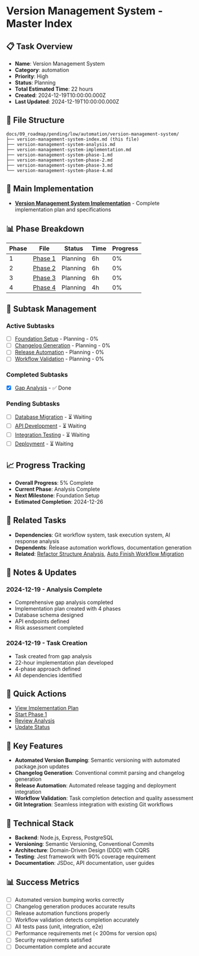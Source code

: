 # Version Management System - Master Index

## 📋 Task Overview
- **Name**: Version Management System
- **Category**: automation
- **Priority**: High
- **Status**: Planning
- **Total Estimated Time**: 22 hours
- **Created**: 2024-12-19T10:00:00.000Z
- **Last Updated**: 2024-12-19T10:00:00.000Z

## 📁 File Structure
```
docs/09_roadmap/pending/low/automation/version-management-system/
├── version-management-system-index.md (this file)
├── version-management-system-analysis.md
├── version-management-system-implementation.md
├── version-management-system-phase-1.md
├── version-management-system-phase-2.md
├── version-management-system-phase-3.md
└── version-management-system-phase-4.md
```

## 🎯 Main Implementation
- **[Version Management System Implementation](./version-management-system-implementation.md)** - Complete implementation plan and specifications

## 📊 Phase Breakdown
| Phase | File | Status | Time | Progress |
|-------|------|--------|------|----------|
| 1 | [Phase 1](./version-management-system-phase-1.md) | Planning | 6h | 0% |
| 2 | [Phase 2](./version-management-system-phase-2.md) | Planning | 6h | 0% |
| 3 | [Phase 3](./version-management-system-phase-3.md) | Planning | 6h | 0% |
| 4 | [Phase 4](./version-management-system-phase-4.md) | Planning | 4h | 0% |

## 🔄 Subtask Management
### Active Subtasks
- [ ] [Foundation Setup](./version-management-system-phase-1.md) - Planning - 0%
- [ ] [Changelog Generation](./version-management-system-phase-2.md) - Planning - 0%
- [ ] [Release Automation](./version-management-system-phase-3.md) - Planning - 0%
- [ ] [Workflow Validation](./version-management-system-phase-4.md) - Planning - 0%

### Completed Subtasks
- [x] [Gap Analysis](./version-management-system-analysis.md) - ✅ Done

### Pending Subtasks
- [ ] [Database Migration](./version-management-system-phase-1.md) - ⏳ Waiting
- [ ] [API Development](./version-management-system-phase-2.md) - ⏳ Waiting
- [ ] [Integration Testing](./version-management-system-phase-3.md) - ⏳ Waiting
- [ ] [Deployment](./version-management-system-phase-4.md) - ⏳ Waiting

## 📈 Progress Tracking
- **Overall Progress**: 5% Complete
- **Current Phase**: Analysis Complete
- **Next Milestone**: Foundation Setup
- **Estimated Completion**: 2024-12-26

## 🔗 Related Tasks
- **Dependencies**: Git workflow system, task execution system, AI response analysis
- **Dependents**: Release automation workflows, documentation generation
- **Related**: [Refactor Structure Analysis](../analysis/refactor-structure/refactor-structure-index.md), [Auto Finish Workflow Migration](../auto-finish-workflow-migration/auto-finish-workflow-migration-index.md)

## 📝 Notes & Updates
### 2024-12-19 - Analysis Complete
- Comprehensive gap analysis completed
- Implementation plan created with 4 phases
- Database schema designed
- API endpoints defined
- Risk assessment completed

### 2024-12-19 - Task Creation
- Task created from gap analysis
- 22-hour implementation plan developed
- 4-phase approach defined
- All dependencies identified

## 🚀 Quick Actions
- [View Implementation Plan](./version-management-system-implementation.md)
- [Start Phase 1](./version-management-system-phase-1.md)
- [Review Analysis](./version-management-system-analysis.md)
- [Update Status](#notes--updates)

## 🎯 Key Features
- **Automated Version Bumping**: Semantic versioning with automated package.json updates
- **Changelog Generation**: Conventional commit parsing and changelog generation
- **Release Automation**: Automated release tagging and deployment integration
- **Workflow Validation**: Task completion detection and quality assessment
- **Git Integration**: Seamless integration with existing Git workflows

## 🔧 Technical Stack
- **Backend**: Node.js, Express, PostgreSQL
- **Versioning**: Semantic Versioning, Conventional Commits
- **Architecture**: Domain-Driven Design (DDD) with CQRS
- **Testing**: Jest framework with 90% coverage requirement
- **Documentation**: JSDoc, API documentation, user guides

## 📊 Success Metrics
- [ ] Automated version bumping works correctly
- [ ] Changelog generation produces accurate results
- [ ] Release automation functions properly
- [ ] Workflow validation detects completion accurately
- [ ] All tests pass (unit, integration, e2e)
- [ ] Performance requirements met (< 200ms for version ops)
- [ ] Security requirements satisfied
- [ ] Documentation complete and accurate 